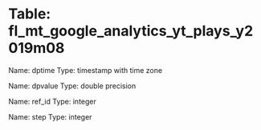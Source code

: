 Table: fl_mt_google_analytics_yt_plays_y2019m08
===============================================

Name: dptime
Type: timestamp with time zone

Name: dpvalue
Type: double precision

Name: ref_id
Type: integer

Name: step
Type: integer

